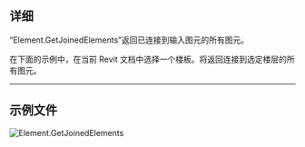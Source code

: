 ## 详细
“Element.GetJoinedElements”返回已连接到输入图元的所有图元。

在下面的示例中，在当前 Revit 文档中选择一个楼板。将返回连接到选定楼层的所有图元。
___
## 示例文件

![Element.GetJoinedElements](./Revit.Elements.Element.GetJoinedElements_img.jpg)
